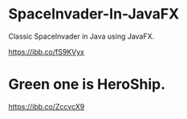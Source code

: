 # SpaceInvader-In-JavaFX
Classic SpaceInvader in Java using JavaFX.

https://ibb.co/fS9KVyx

# Green one is HeroShip.
https://ibb.co/ZccvcX9
